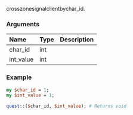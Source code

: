 crosszonesignalclientbychar_id.
### Arguments
**Name**|**Type**|**Description**
:---|:---|:---
char_id|int|
int_value|int|

### Example

```perl
my $char_id = 1;
my $int_value = 1;

quest::($char_id, $int_value); # Returns void
```